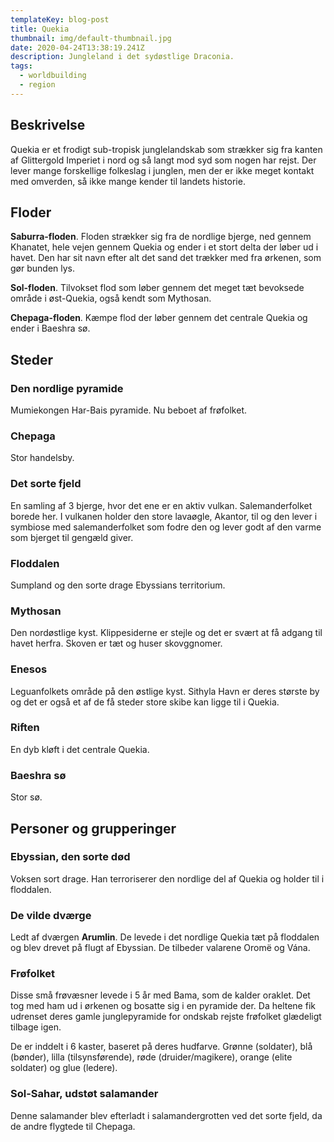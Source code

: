 ```yaml
---
templateKey: blog-post
title: Quekia
thumbnail: img/default-thumbnail.jpg
date: 2020-04-24T13:38:19.241Z
description: Jungleland i det sydøstlige Draconia.
tags:
  - worldbuilding
  - region
---
```

## Beskrivelse
Quekia er et frodigt sub-tropisk junglelandskab som strækker sig fra kanten af Glittergold Imperiet i nord og så langt mod syd som nogen har rejst. Der lever mange forskellige folkeslag i junglen, men der er ikke meget kontakt med omverden, så ikke mange kender til landets historie.

## Floder
**Saburra-floden**. 
Floden strækker sig fra de nordlige bjerge, ned gennem Khanatet, hele vejen gennem Quekia og ender i et stort delta der løber ud i havet. Den har sit navn efter alt det sand det trækker med fra ørkenen, som gør bunden lys.

**Sol-floden**. Tilvokset flod som løber gennem det meget tæt bevoksede område i øst-Quekia, også kendt som Mythosan.

**Chepaga-floden**. Kæmpe flod der løber gennem det centrale Quekia og ender i Baeshra sø.

## Steder

### Den nordlige pyramide
Mumiekongen Har-Bais pyramide. Nu beboet af frøfolket.

### Chepaga
Stor handelsby.

### Det sorte fjeld
En samling af 3 bjerge, hvor det ene er en aktiv vulkan. Salemanderfolket borede her. I vulkanen holder den store lavaøgle, Akantor, til og den lever i symbiose med salemanderfolket som fodre den og lever godt af den varme som bjerget til gengæld giver.

### Floddalen
Sumpland og den sorte drage Ebyssians territorium.

### Mythosan
Den nordøstlige kyst. Klippesiderne er stejle og det er svært at få adgang til havet herfra. Skoven er tæt og huser skovggnomer.

### Enesos
Leguanfolkets område på den østlige kyst. Sithyla Havn er deres største by og det er også et af de få steder store skibe kan ligge til i Quekia.

### Riften
En dyb kløft i det centrale Quekia.

### Baeshra sø
Stor sø.

## Personer og grupperinger

### Ebyssian, den sorte død
Voksen sort drage. Han terroriserer den nordlige del af Quekia og holder til i floddalen.

### De vilde dværge
Ledt af dværgen **Arumlin**. De levede i det nordlige Quekia tæt på floddalen og blev drevet på flugt af Ebyssian. De tilbeder valarene Oromë og Vána.

### Frøfolket
Disse små frøvæsner levede i 5 år med Bama, som de kalder oraklet. Det tog med ham ud i ørkenen og bosatte sig i en pyramide der. Da heltene fik udrenset deres gamle junglepyramide for ondskab rejste frøfolket glædeligt tilbage igen.

De er inddelt i 6 kaster, baseret på deres hudfarve. Grønne (soldater), blå (bønder), lilla (tilsynsførende), røde (druider/magikere), orange (elite soldater) og glue (ledere).

### Sol-Sahar, udstøt salamander
Denne salamander blev efterladt i salamandergrotten ved det sorte fjeld, da de andre flygtede til Chepaga.

